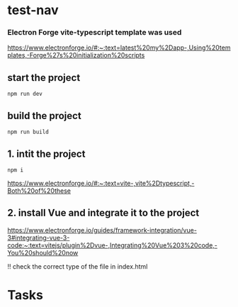 # test-nav

### Electron Forge vite-typescript template was used
https://www.electronforge.io/#:~:text=latest%20my%2Dapp-,Using%20templates,-Forge%27s%20initialization%20scripts

## start the project
``` 
npm run dev
```
## build the project 
```
npm run build
```

## 1. intit the project 
```
npm i
```

https://www.electronforge.io/#:~:text=vite-,vite%2Dtypescript,-Both%20of%20these

## 2. install Vue and integrate it to the project
https://www.electronforge.io/guides/framework-integration/vue-3#integrating-vue-3-code:~:text=vitejs/plugin%2Dvue-,Integrating%20Vue%203%20code,-You%20should%20now

!! check the correct type of the file in index.html 
<script type="module" src="/src/renderer.ts"></script>


# Tasks
